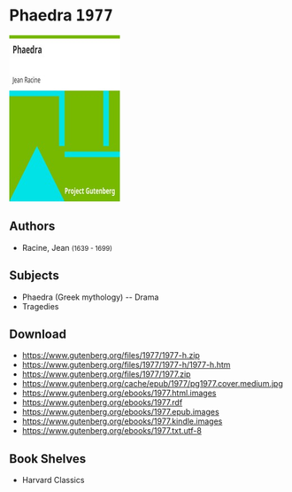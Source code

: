 # Phaedra <kbd>1977</kbd>

![](./cover.medium.jpg "")

## Authors


 - Racine, Jean <small>(1639 - 1699)</small>

## Subjects


 - Phaedra (Greek mythology) -- Drama
 - Tragedies

## Download


 - https://www.gutenberg.org/files/1977/1977-h.zip
 - https://www.gutenberg.org/files/1977/1977-h/1977-h.htm
 - https://www.gutenberg.org/files/1977/1977.zip
 - https://www.gutenberg.org/cache/epub/1977/pg1977.cover.medium.jpg
 - https://www.gutenberg.org/ebooks/1977.html.images
 - https://www.gutenberg.org/ebooks/1977.rdf
 - https://www.gutenberg.org/ebooks/1977.epub.images
 - https://www.gutenberg.org/ebooks/1977.kindle.images
 - https://www.gutenberg.org/ebooks/1977.txt.utf-8

## Book Shelves


 - Harvard Classics
